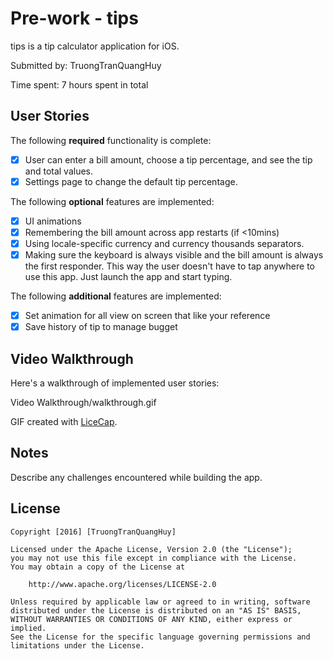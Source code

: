 # Pre-work - tips

tips is a tip calculator application for iOS.

Submitted by: TruongTranQuangHuy

Time spent: 7 hours spent in total

## User Stories

The following **required** functionality is complete:

* [x] User can enter a bill amount, choose a tip percentage, and see the tip and total values.
* [x] Settings page to change the default tip percentage.

The following **optional** features are implemented:
* [x] UI animations
* [x] Remembering the bill amount across app restarts (if <10mins)
* [x] Using locale-specific currency and currency thousands separators.
* [x] Making sure the keyboard is always visible and the bill amount is always the first responder. This way the user doesn't have to tap anywhere to use this app. Just launch the app and start typing.

The following **additional** features are implemented:

- [x] Set animation for all view on screen that like your reference
- [x] Save history of tip to manage bugget

## Video Walkthrough 
 
Here's a walkthrough of implemented user stories:

Video Walkthrough/walkthrough.gif

GIF created with [LiceCap](http://www.cockos.com/licecap/).

## Notes

Describe any challenges encountered while building the app.

## License

    Copyright [2016] [TruongTranQuangHuy]

    Licensed under the Apache License, Version 2.0 (the "License");
    you may not use this file except in compliance with the License.
    You may obtain a copy of the License at

        http://www.apache.org/licenses/LICENSE-2.0

    Unless required by applicable law or agreed to in writing, software
    distributed under the License is distributed on an "AS IS" BASIS,
    WITHOUT WARRANTIES OR CONDITIONS OF ANY KIND, either express or implied.
    See the License for the specific language governing permissions and
    limitations under the License.